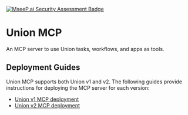 [![MseeP.ai Security Assessment Badge](https://mseep.net/pr/unionai-oss-union-mcp-badge.png)](https://mseep.ai/app/unionai-oss-union-mcp)

# Union MCP

An MCP server to use Union tasks, workflows, and apps as tools.

## Deployment Guides

Union MCP supports both Union v1 and v2. The following guides provide instructions
for deploying the MCP server for each version:

- [Union v1 MCP deployment](./runbooks/DEPLOYMENT_GUIDE_V1.md)
- [Union v2 MCP deployment](./runbooks/DEPLOYMENT_GUIDE_V2.md)

